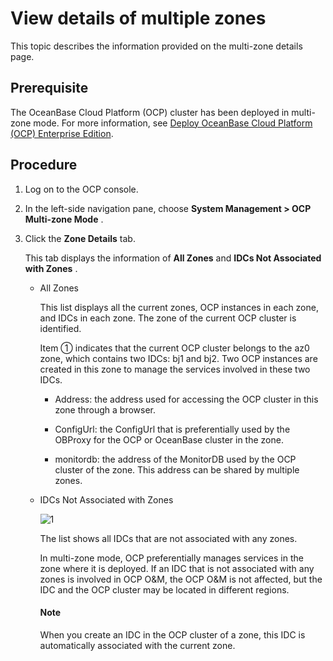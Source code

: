 View details of multiple zones
===================================================

This topic describes the information provided on the multi-zone details page.

Prerequisite
---------------------------------

The OceanBase Cloud Platform (OCP) cluster has been deployed in multi-zone mode. For more information, see [Deploy OceanBase Cloud Platform (OCP) Enterprise Edition](../../300.deployment-guide/100.deploying-enterprise-ocp/100.deployment-overview/200.multi-node-deplpyment-overview.md).

Procedure
------------------------------

1. Log on to the OCP console.

2. In the left-side navigation pane, choose **System Management \> OCP Multi-zone Mode** .

3. Click the **Zone Details** tab.

   This tab displays the information of **All Zones** and **IDCs Not Associated with Zones** .
   * All Zones

     This list displays all the current zones, OCP instances in each zone, and IDCs in each zone. The zone of the current OCP cluster is identified.

     Item ① indicates that the current OCP cluster belongs to the az0 zone, which contains two IDCs: bj1 and bj2. Two OCP instances are created in this zone to manage the services involved in these two IDCs.

     * Address: the address used for accessing the OCP cluster in this zone through a browser.

     * ConfigUrl: the ConfigUrl that is preferentially used by the OBProxy for the OCP or OceanBase cluster in the zone.

     * monitordb: the address of the MonitorDB used by the OCP cluster of the zone. This address can be shared by multiple zones.

   * IDCs Not Associated with Zones

      ![1](https://help-static-aliyun-doc.aliyuncs.com/assets/img/en-US/2434306461/p401812.png)

     The list shows all IDCs that are not associated with any zones.

     In multi-zone mode, OCP preferentially manages services in the zone where it is deployed. If an IDC that is not associated with any zones is involved in OCP O\&M, the OCP O\&M is not affected, but the IDC and the OCP cluster may be located in different regions.

     <main id="notice" type='explain'>
     <h4>Note</h4>
     <p>When you create an IDC in the OCP cluster of a zone, this IDC is automatically associated with the current zone.</p>
     </main>
